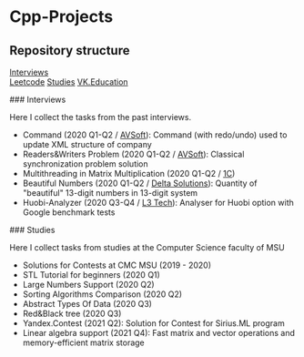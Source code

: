 # Cpp-Projects

## Repository structure

[Interviews](#interviews)  
[Leetcode](./Leetcode/)
[Studies](#studies)
[VK.Education](./VK.Education)


<a name="interviews"/>
### Interviews

Here I collect the tasks from the past interviews.

- Command (2020 Q1-Q2 / [AVSoft](https://www.avsw.ru/en)): Command (with redo/undo) used to update XML structure of company
- Readers&Writers Problem (2020 Q1-Q2 / [AVSoft](https://www.avsw.ru/en)): Classical synchronization problem solution
- Multithreading in Matrix Multiplication (2020 Q1-Q2 / [1C](https://www.1c.com/))
- Beautiful Numbers (2020 Q1-Q2 / [Delta Solutions](https://www.deltasolutions.ru/en)): Quantity of "beautiful" 13-digit numbers in 13-digit system
- Huobi-Analyzer (2020 Q3-Q4 / [L3 Tech](https://l3tech.io/en/)): Analyser for Huobi option with Google benchmark tests

<a name="studies"/>
### Studies

Here I collect tasks from studies at the Computer Science faculty of MSU

- Solutions for Contests at CMC MSU (2019 - 2020)
- STL Tutorial for beginners (2020 Q1)
- Large Numbers Support (2020 Q2)
- Sorting Algorithms Comparison (2020 Q2)
- Abstract Types Of Data (2020 Q3)
- Red&Black tree (2020 Q3)
- Yandex.Contest (2021 Q2):  Solution for Contest for Sirius.ML program
- Linear algebra support (2021 Q4): Fast matrix and vector operations and memory-efficient matrix storage
